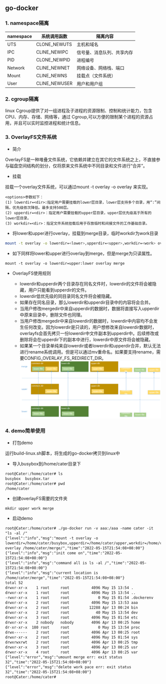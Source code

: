 ## go-docker

### 1. namespace隔离

| namespace | 系统调用函数        | 隔离内容          |
|-----------|---------------|---------------|
| UTS       | CLONE_NEWUTS  | 主机和域名         |
| IPC       | CLINE_NEWIPC  | 信号量、消息队列、共享内存 |
| PID       | CLONE_NEWPID  | 进程编号          |
| Network   | CLINE_NEWNET  | 网络设备、网络栈、端口   |
| Mount     | CLINE_NEWNS   | 挂载点（文件系统）     |
| User      | CLINE_NEWUSER | 用户和用户组        |

### 2. cgroup隔离
linux Cgroup提供了对一组进程及子进程的资源限制、控制和统计能力，包含CPU、内存、存储、网络等，通过
Cgroup,可以方便的限制某个进程的资源占用，并且可以实时监控进程和统计信息。

### 3. OverlayFS文件系统
- 简介

OverlayFS是一种堆叠文件系统，它依赖并建立在其它的文件系统之上，不直接参与磁盘空间结构的划分，仅将原来文件系统中不同目录和文件进行“合并”。

- 挂载

挂载一个overlay文件系统，可以通过mount -t overlay -o <options> overlay <mount point>来实现。
```text
<options>参数如下：
(1) lowerdir=<dir>:指定用户需要挂载的lower层目录，lower层支持多个目录，用“:”间隔，优先级依次降低。最多支持500层。
(2) upperdir=<dir>：指定用户需要挂载的upper层目录，upper层优先级高于所有的lower层目录。
(3) workdir=<dir>：指定文件系统挂载后用于存放临时和间接文件的工作基础目录。
```

- 将lower和upper进行overlay，挂载到merge目录，临时workdir为work目录

```bash
mount -t overlay -o lowerdir=<lower>,upperdir=<upper>,workdir=<work> overlay merge
```

- 如下同样将lower和upper进行overlay到merge，但是merge为只读属性。
```shell
mount -t overlay -o lowerdir=upper:lower overlay merge
```

- OverlayFS使用规则

  - lowerdir和upperdir两个目录存在同名文件时，lowerdir的文件将会被隐藏，用户只能看到upperdir的文件。
  - lowerdir低优先级的同目录同名文件将会被隐藏。
  - 如果存在同名目录，那么lowerdir和upperdir目录中的内容将会合并。
  - 当用户修改mergedir中来自upperdir的数据时，数据将直接写入upperdir中原来目录中，删除文件也同理。
  - 当用户修改mergedir中来自lowerdir的数据时，lowerdir中内容均不会发生任何改变。因为lowerdir是只读的，用户想修改来自lowerdir数据时，overlayfs会首先拷贝一份lowerdir中文件副本到upperdir中。后续修改或删除将会在upperdir下的副本中进行，lowerdir中原文件将会被隐藏。
  - 如果某一个目录单纯来自lowerdir或者lowerdir和upperdir合并，默认无法进行rename系统调用。但是可以通过mv重命名。如果要支持rename，需要CONFIG_OVERLAY_FS_REDIRECT_DIR。
![img.png](img/img.png)

### 4. demo简单使用

- 打包demo

运行build-linux.sh脚本，将生成的go-docker拷贝到linux中

- 导入busybox到/home/cater目录下
```shell
root@Cater:/home/cater# ls
busybox  busybox.tar
root@Cater:/home/cater# pwd
/home/cater

```

- 创建overlayFS需要的文件夹

```shell
mkdir upper work merge
```
- 启动demo 
```shell
root@Cater:/home/cater# ./go-docker run -v aaa:/aaa -name cater -it "ls -al /"
{"level":"info","msg":"mount -t overlay -o lowerdir=/home/cater/busybox,upperdir=/home/cater/upper,workdir=/home/cater/work overlay /home/cater/merge/","time":"2022-05-15T21:54:08+08:00"}
{"level":"info","msg":"init come on","time":"2022-05-15T21:54:08+08:00"}
{"level":"info","msg":"command all is ls -al /","time":"2022-05-15T21:54:08+08:00"}
{"level":"info","msg":"current location is /home/cater/merge","time":"2022-05-15T21:54:08+08:00"}
total 52
drwxr-xr-x    1 root     root          4096 May 15 13:54 .
drwxr-xr-x    1 root     root          4096 May 15 13:54 ..
-rwxr-xr-x    1 root     root             0 May 15 01:54 .dockerenv
drwxr-xr-x    2 root     root          4096 May 15 13:53 aaa
drwxr-xr-x    2 root     root         12288 Apr 13 00:24 bin
drwxr-xr-x    2 root     root            40 May 15 13:54 dev
drwxr-xr-x    3 root     root          4096 May 15 01:54 etc
drwxr-xr-x    2 nobody   nobody        4096 Apr 13 00:25 home
dr-xr-xr-x  180 root     root             0 May 15 13:54 proc
drwx------    2 root     root          4096 Apr 13 00:25 root
drwxr-xr-x    2 root     root          4096 May 15 01:54 sys
drwxrwxrwt    2 root     root          4096 Apr 13 00:25 tmp
drwxr-xr-x    3 root     root          4096 Apr 13 00:25 usr
drwxr-xr-x    4 root     root          4096 Apr 13 00:25 var
{"level":"error","msg":"umount merge err: exit status 32","time":"2022-05-15T21:54:08+08:00"}
{"level":"error","msg":"delete work pace err: exit status 32","time":"2022-05-15T21:54:08+08:00"}
root@Cater:/home/cater#
```